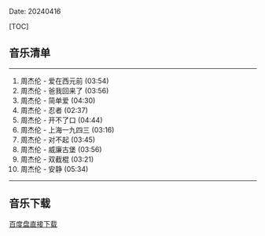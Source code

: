 Date: 20240416


[TOC]


## 音乐清单


------------------------------------------------------------------------

1.  周杰伦 - 爱在西元前 (03:54)
2.  周杰伦 - 爸我回来了 (03:56)
3.  周杰伦 - 简单爱 (04:30)
4.  周杰伦 - 忍者 (02:37)
5.  周杰伦 - 开不了口 (04:44)
6.  周杰伦 - 上海一九四三 (03:16)
7.  周杰伦 - 对不起 (03:45)
8.  周杰伦 - 威廉古堡 (03:56)
9.  周杰伦 - 双截棍 (03:21)
10. 周杰伦 - 安静 (05:34)

------------------------------------------------------------------------


## 音乐下载

<a class="btn btn-primary" target="_blank"
    href="https://pan.baidu.com/s/1d_WYdb5VXQ8uu6B4Z14gHQ?pwd=cqmo"><span
        class="glyphicon glyphicon-download-alt" aria-hidden="true"></span>
    百度盘直接下载
</a>


